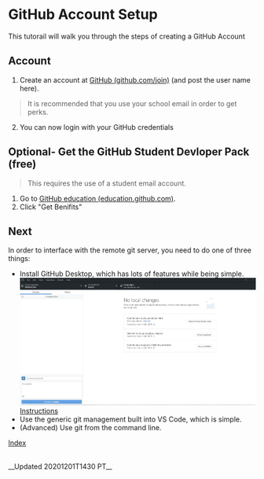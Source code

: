 # GitHub Account Setup

This tutorail will walk you through the steps of creating a GitHub Account

## Account

1. Create an account at [GitHub (github.com/join)](github.com/join) (and post the user name here).
  
 > It is recommended that you use your school email in order to get perks.

2. You can now login with your GitHub credentials

## Optional- Get the GitHub Student Devloper Pack (free)

> This requires the use of a student email account.

1. Go to [GitHub education (education.github.com)](https://education.github.com).
2. Click "Get Benifits"

## Next

In order to interface with the remote git server, you need to do one of three things:

- Install GitHub Desktop, which has lots of features while being simple.
   ![GitHub Desktop Screenshot](GitHub_Desktop_Screenshot.JPG)
   [Instructions](SetupGitHubDestkop)
- Use the generic git management built into VS Code, which is simple.
- (Advanced) Use git from the command line.
  
[Index](https://frc6506.github.io/docs/index)

<br>
__Updated 20201201T1430 PT__
